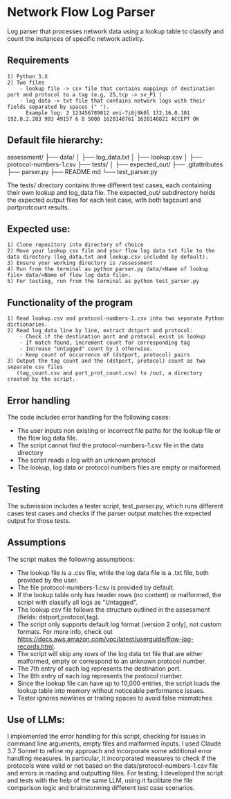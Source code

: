 # Network Flow Log Parser

Log parser that processes network data using a lookup table to classify and count the instances of specific network activity.

## Requirements
    1) Python 3.X
    2) Two files
        - lookup file -> csv file that contains mappings of destination port and protocol to a tag (e.g, 25,tcp -> sv_P1 )
        - log data -> txt file that contains network logs with their fields separated by spaces (" ").
          Example log: 2 123456789012 eni-7i8j9k0l 172.16.0.101 192.0.2.203 993 49157 6 8 5000 1620140761 1620140821 ACCEPT OK

## Default file hierarchy:

  assessment/
  ├── data/
  │   ├── log_data.txt
  │   ├── lookup.csv
  │   ├── protocol-numbers-1.csv
  ├── tests/
  │   ├── expected_out/
  ├── .gitattributes
  ├── parser.py
  ├── README.md
  └── test_parser.py

The tests/ directory contains three different test cases, each containing their own lookup and log_data file. The expected_out/ subdirectory holds the expected output files for each test case, with both tagcount and portprotcount results.

## Expected use: 
    1) Clone repository into directory of choice
    2) Move your lookup csv file and your flow log data txt file to the data directory (log_data.txt and lookup.csv included by default).
    3) Ensure your working directory is /assessment
    4) Run from the terminal as python parser.py data/<Name of lookup file> data/<Name of flow log data file>.
    5) For testing, run from the terminal as python test_parser.py


## Functionality of the program
    1) Read lookup.csv and protocol-numbers-1.csv into two separate Python dictionaries.
    2) Read log_data line by line, extract dstport and protocol:
        - Check if the destination port and protocol exist in lookup
        - If match found, increment count for corresponding tag
        - Increase "Untagged" count by 1 otherwise.
        - Keep count of occurrence of (dstport, protocol) pairs
    3) Output the tag count and the (dstport, protocol) count as two separate csv files 
       (tag_count.csv and port_prot_count.csv) to /out, a directory created by the script. 


## Error handling
The code includes error handling for the following cases:
- The user inputs non existing or incorrect file paths for the lookup file or the flow log data file.
- The script cannot find the protocol-numbers-1.csv file in the data directory
- The script reads a log with an unknown protocol 
- The lookup, log data or protocol numbers files are empty or malformed.

## Testing
The submission includes a tester script, test_parser.py, which runs different cases test cases and checks if the parser output
matches the expected output for those tests. 

## Assumptions
The script makes the following assumptions:
- The lookup file is a .csv file, while the log data file is a .txt file, both provided by the user.
- The file protocol-numbers-1.csv is provided by default.
- If the lookup table only has header rows (no content) or malformed, the script with classify all logs as "Untagged".
- The lookup csv file follows the structure outlined in the assessment (fields: dstport,protocol,tag).
- The script only supports default log format (version 2 only), not custom formats. For more info, check out https://docs.aws.amazon.com/vpc/latest/userguide/flow-log-records.html.
- The script will skip any rows of the log data txt file that are either malformed, empty or correspond to an unknown protocol number.
- The 7th entry of each log represents the destination port.
- The 8th entry of each log represents the protocol number.
- Since the lookup file can have up to 10,000 entries, the script loads the lookup table into memory without noticeable performance issues.
- Tester ignores newlines or trailing spaces to avoid false mismatches


## Use of LLMs:
I implemented the error handling for this script, checking for issues in command line arguments, empty files and malformed inputs. I used Claude 3.7 Sonnet to refine my approach and incorporate some additional error handling measures. In particular, 
it incorporated measures to check if the protocols were valid or not based on the data/protocol-numbers-1.csv file and errors in reading and outputting files. 
For testing, I developed the script and tests with the help of the same LLM, using it facilitate the file comparison logic 
and brainstorming different test case scenarios.